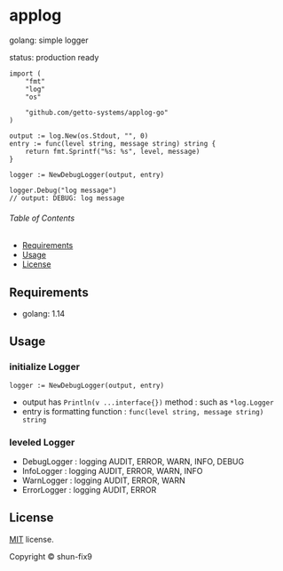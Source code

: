 # applog

golang: simple logger

status: production ready

```golang
import (
	"fmt"
	"log"
	"os"

	"github.com/getto-systems/applog-go"
)

output := log.New(os.Stdout, "", 0)
entry := func(level string, message string) string {
	return fmt.Sprintf("%s: %s", level, message)
}

logger := NewDebugLogger(output, entry)

logger.Debug("log message")
// output: DEBUG: log message
```


###### Table of Contents

- [Requirements](#Requirements)
- [Usage](#Usage)
- [License](#License)

## Requirements

- golang: 1.14


## Usage

### initialize Logger

```golang
logger := NewDebugLogger(output, entry)
```

- output has `Println(v ...interface{})` method : such as `*log.Logger`
- entry is formatting function : `func(level string, message string) string`


### leveled Logger

- DebugLogger : logging AUDIT, ERROR, WARN, INFO, DEBUG
- InfoLogger : logging AUDIT, ERROR, WARN, INFO
- WarnLogger : logging AUDIT, ERROR, WARN
- ErrorLogger : logging AUDIT, ERROR


## License

[MIT](LICENSE) license.

Copyright &copy; shun-fix9
